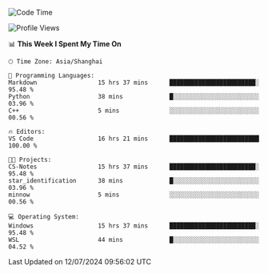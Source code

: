 <!--START_SECTION:waka-->
![Code Time](http://img.shields.io/badge/Code%20Time-1%2C842%20hrs%2015%20mins-blue)

![Profile Views](http://img.shields.io/badge/Profile%20Views-5-blue)

📊 **This Week I Spent My Time On** 

```text
🕑︎ Time Zone: Asia/Shanghai

💬 Programming Languages: 
Markdown                 15 hrs 37 mins      ████████████████████████░   95.48 % 
Python                   38 mins             █░░░░░░░░░░░░░░░░░░░░░░░░   03.96 % 
C++                      5 mins              ░░░░░░░░░░░░░░░░░░░░░░░░░   00.56 % 

🔥 Editors: 
VS Code                  16 hrs 21 mins      █████████████████████████   100.00 % 

🐱‍💻 Projects: 
CS-Notes                 15 hrs 37 mins      ████████████████████████░   95.48 % 
star_identification      38 mins             █░░░░░░░░░░░░░░░░░░░░░░░░   03.96 % 
minnow                   5 mins              ░░░░░░░░░░░░░░░░░░░░░░░░░   00.56 % 

💻 Operating System: 
Windows                  15 hrs 37 mins      ████████████████████████░   95.48 % 
WSL                      44 mins             █░░░░░░░░░░░░░░░░░░░░░░░░   04.52 % 
```


 Last Updated on 12/07/2024 09:56:02 UTC
<!--END_SECTION:waka-->